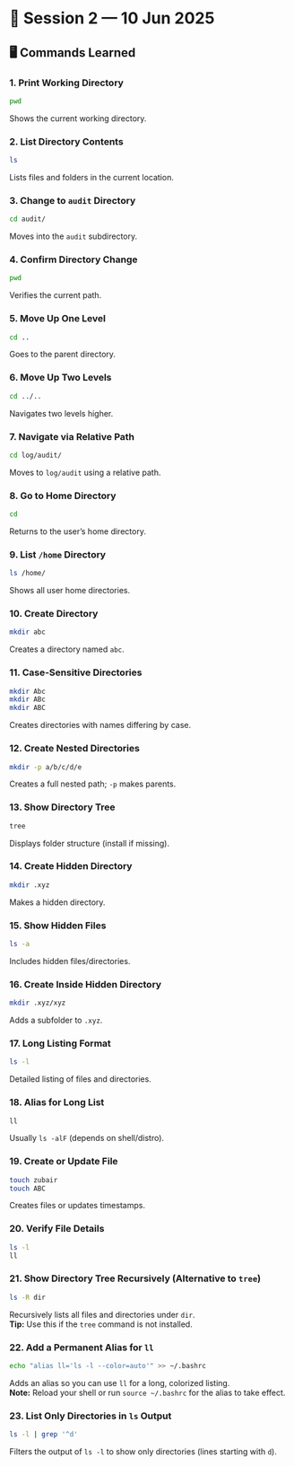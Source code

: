 # 📅 Session 2 — 10 Jun 2025

## 🖥️ Commands Learned

### 1. Print Working Directory

```bash
pwd
```

Shows the current working directory.

### 2. List Directory Contents

```bash
ls
```

Lists files and folders in the current location.

### 3. Change to `audit` Directory

```bash
cd audit/
```

Moves into the `audit` subdirectory.

### 4. Confirm Directory Change

```bash
pwd
```

Verifies the current path.

### 5. Move Up One Level

```bash
cd ..
```

Goes to the parent directory.

### 6. Move Up Two Levels

```bash
cd ../..
```

Navigates two levels higher.

### 7. Navigate via Relative Path

```bash
cd log/audit/
```

Moves to `log/audit` using a relative path.

### 8. Go to Home Directory

```bash
cd
```

Returns to the user’s home directory.

### 9. List `/home` Directory

```bash
ls /home/
```

Shows all user home directories.

### 10. Create Directory

```bash
mkdir abc
```

Creates a directory named `abc`.

### 11. Case-Sensitive Directories

```bash
mkdir Abc
mkdir ABc
mkdir ABC
```

Creates directories with names differing by case.

### 12. Create Nested Directories

```bash
mkdir -p a/b/c/d/e
```

Creates a full nested path; `-p` makes parents.

### 13. Show Directory Tree

```bash
tree
```

Displays folder structure (install if missing).

### 14. Create Hidden Directory

```bash
mkdir .xyz
```

Makes a hidden directory.

### 15. Show Hidden Files

```bash
ls -a
```

Includes hidden files/directories.

### 16. Create Inside Hidden Directory

```bash
mkdir .xyz/xyz
```

Adds a subfolder to `.xyz`.

### 17. Long Listing Format

```bash
ls -l
```

Detailed listing of files and directories.

### 18. Alias for Long List

```bash
ll
```

Usually `ls -alF` (depends on shell/distro).

### 19. Create or Update File

```bash
touch zubair
touch ABC
```

Creates files or updates timestamps.

### 20. Verify File Details

```bash
ls -l
ll
```

### 21. Show Directory Tree Recursively (Alternative to `tree`)

```bash
ls -R dir
```
Recursively lists all files and directories under `dir`.  
**Tip:** Use this if the `tree` command is not installed.

### 22. Add a Permanent Alias for `ll`

```bash
echo "alias ll='ls -l --color=auto'" >> ~/.bashrc
```
Adds an alias so you can use `ll` for a long, colorized listing.  
**Note:** Reload your shell or run `source ~/.bashrc` for the alias to take effect.

### 23. List Only Directories in `ls` Output

```bash
ls -l | grep '^d'
```
Filters the output of `ls -l` to show only directories (lines starting with `d`).

